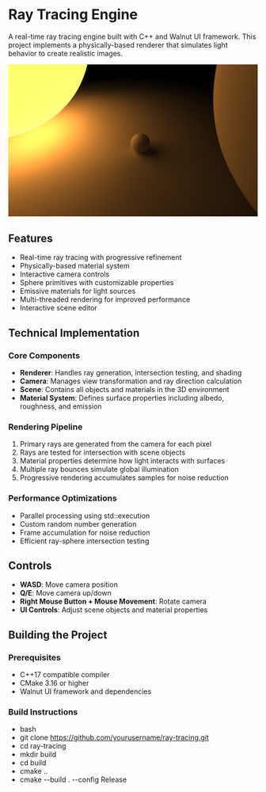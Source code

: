 # Ray Tracing Engine

A real-time ray tracing engine built with C++ and Walnut UI framework. This project implements a physically-based renderer that simulates light behavior to create realistic images.

![Ray Tracing Demo](screenshots/demo.png)

## Features

- Real-time ray tracing with progressive refinement
- Physically-based material system
- Interactive camera controls
- Sphere primitives with customizable properties
- Emissive materials for light sources
- Multi-threaded rendering for improved performance
- Interactive scene editor

## Technical Implementation

### Core Components

- **Renderer**: Handles ray generation, intersection testing, and shading
- **Camera**: Manages view transformation and ray direction calculation
- **Scene**: Contains all objects and materials in the 3D environment
- **Material System**: Defines surface properties including albedo, roughness, and emission

### Rendering Pipeline

1. Primary rays are generated from the camera for each pixel
2. Rays are tested for intersection with scene objects
3. Material properties determine how light interacts with surfaces
4. Multiple ray bounces simulate global illumination
5. Progressive rendering accumulates samples for noise reduction

### Performance Optimizations

- Parallel processing using std::execution
- Custom random number generation
- Frame accumulation for noise reduction
- Efficient ray-sphere intersection testing

## Controls

- **WASD**: Move camera position
- **Q/E**: Move camera up/down
- **Right Mouse Button + Mouse Movement**: Rotate camera
- **UI Controls**: Adjust scene objects and material properties

## Building the Project

### Prerequisites

- C++17 compatible compiler
- CMake 3.16 or higher
- Walnut UI framework and dependencies

### Build Instructions 
- bash
- git clone https://github.com/yourusername/ray-tracing.git
- cd ray-tracing
- mkdir build
- cd build
- cmake ..
- cmake --build . --config Release
